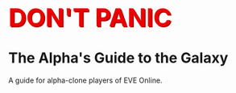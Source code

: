 ### <span style="color:#e00;font-weight:bold;font-size:300%;text-shadow:2px 2px #a00;line-height:100%;">DON'T PANIC</span>

# The Alpha's Guide to the Galaxy

A guide for alpha-clone players of EVE Online.
